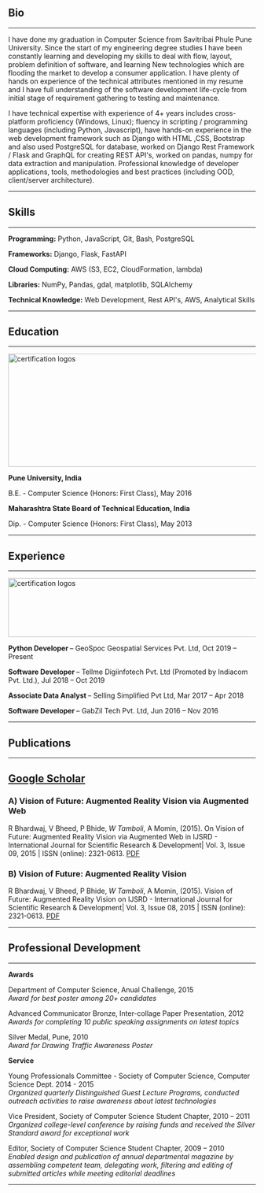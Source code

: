 ## Bio

---
I have done my graduation in Computer Science from Savitribai Phule Pune University. Since the start of my engineering degree studies I have been constantly learning and developing my skills to deal with flow, layout, problem definition of software, and learning New technologies which are flooding the market to develop a consumer application. I have plenty of hands on experience of the technical attributes mentioned in my resume and I have full understanding of the software development life-cycle from initial stage of requirement gathering to testing and maintenance.

I have technical expertise with experience of 4+ years includes cross-platform proficiency (Windows, Linux); fluency in scripting / programming languages (including Python, Javascript), have hands-on experience in the web development framework such as Django with HTML ,CSS, Bootstrap and also used PostgreSQL for database, worked on Django Rest Framework / Flask and GraphQL for creating REST API's, worked on pandas, numpy for data extraction and manipulation. Professional knowledge of developer applications, tools, methodologies and best practices (including OOD, client/server architecture).

---

## Skills

---

**Programming:** Python, JavaScript, Git, Bash, PostgreSQL

**Frameworks:** Django, Flask, FastAPI

**Cloud Computing:** AWS (S3, EC2, CloudFormation, lambda)

**Libraries:** NumPy, Pandas, gdal, matplotlib, SQLAlchemy

**Technical Knowledge:** Web Development, Rest API's, AWS, Analytical Skills

---

## Education

---

<img src="images/education%20logos.PNG?raw=true" align="middle" width="600" height="230" alt="certification logos">

<b> Pune University, India </b>

B.E.  - Computer Science (Honors: First Class),			 		            May 2016

<b> Maharashtra State Board of Technical Education, India </b>

Dip.  - Computer Science (Honors: First Class),			 		            May 2013

---

## Experience

---

<img src="images/experience%20logos.PNG?raw=true" align="middle" width="700" height="120" alt="certification logos">

<b> Python Developer </b> – GeoSpoc Geospatial Services Pvt. Ltd, Oct 2019 – Present

<b> Software Developer </b> – Tellme Digiinfotech Pvt. Ltd (Promoted by Indiacom Pvt. Ltd.), Jul 2018 – Oct 2019

<b> Associate Data Analyst </b> – Selling Simplified Pvt Ltd, Mar 2017 – Apr 2018 

<b> Software Developer </b> – GabZil Tech Pvt. Ltd, Jun 2016 – Nov 2016

---

## Publications

---
[Google Scholar](https://scholar.google.com/citations?view_op=list_works&hl=en&user=lzGlBzQAAAAJ)
---

### A)	Vision of Future: Augmented Reality Vision via Augmented Web

R Bhardwaj, V Bheed, P Bhide, *W Tamboli*, A Momin, (2015). On Vision of Future: Augmented Reality Vision via Augmented Web in IJSRD - International Journal for Scientific Research & Development| Vol. 3, Issue 09, 2015 | ISSN (online): 2321-0613. [PDF]()

### B)	Vision of Future: Augmented Reality Vision

R Bhardwaj, V Bheed, P Bhide, *W Tamboli*, A Momin, (2015). Vision of Future: Augmented Reality Vision on IJSRD - International Journal for Scientific Research & Development| Vol. 3, Issue 08, 2015 | ISSN (online): 2321-0613. [PDF]()

---

## Professional Development

---

**Awards**

Department of Computer Science,  			                                             Anual Challenge, 2015 <br/>
<i> Award for best poster among 20+ candidates </i>

Advanced Communicator Bronze,  					                                           Inter-collage Paper Presentation, 2012 <br/>
<i> Awards for completing 10 public speaking assignments on latest topics </i>

Silver Medal,                                                                      Pune, 2010 <br/>
<i> Award for Drawing Traffic Awareness Poster </i>

**Service**

Young Professionals Committee - Society of Computer Science,                       Computer Science Dept. 2014 - 2015 <br/>
<i> Organized quarterly Distinguished Guest Lecture Programs, conducted outreach activities to raise awareness about latest technologies </i>  

Vice President, 	                                                                 Society of Computer Science Student Chapter, 2010 – 2011 <br/>
<i> Organized college-level conference by raising funds and received the Silver Standard award for exceptional work  </i>  

Editor, 	                                                                         Society of Computer Science Student Chapter, 2009 – 2010 <br/>
<i> Enabled design and publication of annual departmental magazine by assembling competent team, delegating work, filtering and editing of submitted articles while meeting editorial deadlines </i>

---

